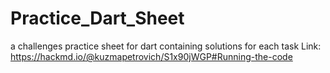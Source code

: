 # Practice_Dart_Sheet
a challenges practice sheet for dart containing solutions for each task 
Link: https://hackmd.io/@kuzmapetrovich/S1x90jWGP#Running-the-code
